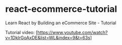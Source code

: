 # react-ecommerce-tutorial
Learn React by Building an eCommerce Site - Tutorial


Tutorial video: [https://www.youtube.com/watch?v=1DklrGoAxDE&list=WL&index=9&t=63s]
